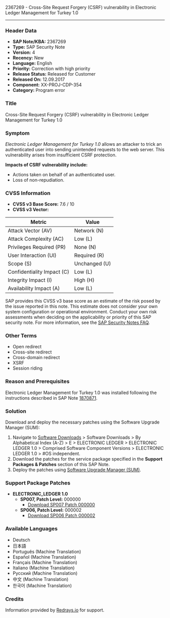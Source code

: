 2367269 - Cross-Site Request Forgery (CSRF) vulnerability in Electronic Ledger Management for Turkey 1.0

---

### **Header Data**
- **SAP Note/KBA:** 2367269
- **Type:** SAP Security Note
- **Version:** 4
- **Recency:** New
- **Language:** English
- **Priority:** Correction with high priority
- **Release Status:** Released for Customer
- **Released On:** 12.09.2017
- **Component:** XX-PROJ-CDP-354
- **Category:** Program error

### **Title**
Cross-Site Request Forgery (CSRF) vulnerability in Electronic Ledger Management for Turkey 1.0

### **Symptom**
*Electronic Ledger Management for Turkey 1.0* allows an attacker to trick an authenticated user into sending unintended requests to the web server. This vulnerability arises from insufficient CSRF protection.

**Impacts of CSRF vulnerability include:**
- Actions taken on behalf of an authenticated user.
- Loss of non-repudiation.

### **CVSS Information**
- **CVSS v3 Base Score:** 7.6 / 10
- **CVSS v3 Vector:**

| Metric                     | Value            |
|----------------------------|------------------|
| Attack Vector (AV)         | Network (N)      |
| Attack Complexity (AC)     | Low (L)          |
| Privileges Required (PR)   | None (N)         |
| User Interaction (UI)      | Required (R)     |
| Scope (S)                  | Unchanged (U)    |
| Confidentiality Impact (C) | Low (L)          |
| Integrity Impact (I)       | High (H)         |
| Availability Impact (A)    | Low (L)          |

SAP provides this CVSS v3 base score as an estimate of the risk posed by the issue reported in this note. This estimate does not consider your own system configuration or operational environment. Conduct your own risk assessments when deciding on the applicability or priority of this SAP security note. For more information, see the [SAP Security Notes FAQ](https://me.sap.com/support/security-notes).

### **Other Terms**
- Open redirect
- Cross-site redirect
- Cross-domain redirect
- XSRF
- Session riding

### **Reason and Prerequisites**
Electronic Ledger Management for Turkey 1.0 was installed following the instructions described in SAP Note [1870871](https://me.sap.com/notes/1870871).

### **Solution**
Download and deploy the necessary patches using the Software Upgrade Manager (SUM):

1. Navigate to [Software Downloads](https://me.sap.com/patches) &gt; Software Downloads &gt; By Alphabetical Index (A-Z) &gt; E &gt; ELECTRONIC LEDGER &gt; ELECTRONIC LEDGER 1.0 &gt; Comprised Software Component Versions &gt; ELECTRONIC LEDGER 1.0 &gt; #OS independent.
2. Download the patches for the service package specified in the **Support Packages & Patches** section of this SAP Note.
3. Deploy the patches using [Software Upgrade Manager (SUM)](https://me.sap.com/notes/1680769).

### **Support Package Patches**
- **ELECTRONIC_LEDGER 1.0**
  - **SP007, Patch Level:** 000000
    - [Download SP007 Patch 000000](https://me.sap.com/sap/support/swdc/notes?cvnr=67837800100200023606&support_package=SP007&patch_level=000000)
  - **SP006, Patch Level:** 000002
    - [Download SP006 Patch 000002](https://me.sap.com/sap/support/swdc/notes?cvnr=67837800100200023606&support_package=SP006&patch_level=000002)

### **Available Languages**
- Deutsch
- 日本語
- Português (Machine Translation)
- Español (Machine Translation)
- Français (Machine Translation)
- Italiano (Machine Translation)
- Русский (Machine Translation)
- 中文 (Machine Translation)
- 한국어 (Machine Translation)

### **Credits**
Information provided by [Redrays.io](https://redrays.io) for support.